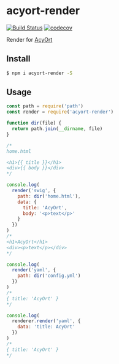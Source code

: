 # acyort-render

[![Build Status](https://travis-ci.org/acyortjs/acyort-render.svg?branch=master)](https://travis-ci.org/acyortjs/acyort-render)
[![codecov](https://codecov.io/gh/acyortjs/acyort-render/branch/master/graph/badge.svg)](https://codecov.io/gh/acyortjs/acyort-render)

Render for [AcyOrt](https://github.com/acyortjs/acyort)

## Install

```bash
$ npm i acyort-render -S
```

## Usage

```js
const path = require('path')
const render = require('acyort-render')

function dir(file) {
  return path.join(__dirname, file)
}

/*
home.html

<h1>{{ title }}</h1>
<div>{{ body }}</div>
*/

console.log(
  render('swig', {
    path: dir('home.html'),
    data: {
      title: 'AcyOrt',
      body: '<p>text</p>'
    }
  })
)
/*
<h1>AcyOrt</h1>
<div><p>text</p></div>
*/

console.log(
  render('yaml', {
    path: dir('config.yml')
  })
)
/*
{ title: 'AcyOrt' }
*/

console.log(
  renderer.render('yaml', {
    data: 'title: AcyOrt'
  })
)
/*
{ title: 'AcyOrt' }
*/
```
